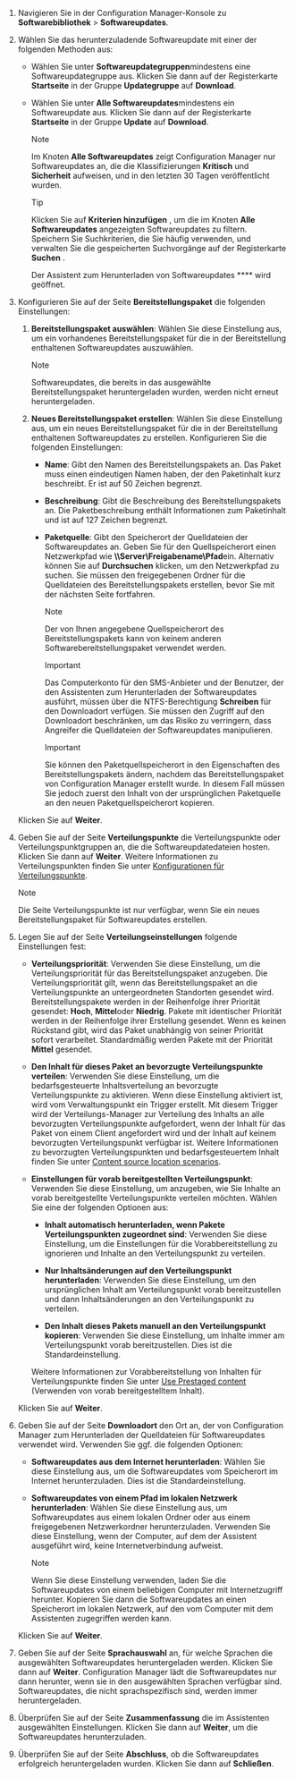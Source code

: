 1.  Navigieren Sie in der Configuration Manager-Konsole zu **Softwarebibliothek** > **Softwareupdates**.  

2.  Wählen Sie das herunterzuladende Softwareupdate mit einer der folgenden Methoden aus:  

    -   Wählen Sie unter **Softwareupdategruppen**mindestens eine Softwareupdategruppe aus. Klicken Sie dann auf der Registerkarte **Startseite** in der Gruppe **Updategruppe** auf **Download**.  

    -   Wählen Sie unter **Alle Softwareupdates**mindestens ein Softwareupdate aus. Klicken Sie dann auf der Registerkarte **Startseite** in der Gruppe **Update** auf **Download**.  

        > [!NOTE]  
        >  Im Knoten **Alle Softwareupdates** zeigt Configuration Manager nur Softwareupdates an, die die Klassifizierungen **Kritisch** und **Sicherheit** aufweisen, und in den letzten 30 Tagen veröffentlicht wurden.  

        > [!TIP]  
        >  Klicken Sie auf **Kriterien hinzufügen** , um die im Knoten **Alle Softwareupdates** angezeigten Softwareupdates zu filtern. Speichern Sie Suchkriterien, die Sie häufig verwenden, und verwalten Sie die gespeicherten Suchvorgänge auf der Registerkarte **Suchen** .  

         Der Assistent zum Herunterladen von Softwareupdates ****  wird geöffnet.  

3.  Konfigurieren Sie auf der Seite **Bereitstellungspaket** die folgenden Einstellungen:  

    1.  **Bereitstellungspaket auswählen**: Wählen Sie diese Einstellung aus, um ein vorhandenes Bereitstellungspaket für die in der Bereitstellung enthaltenen Softwareupdates auszuwählen.  

        > [!NOTE]  
        >  Softwareupdates, die bereits in das ausgewählte Bereitstellungspaket heruntergeladen wurden, werden nicht erneut heruntergeladen.  

    2.  **Neues Bereitstellungspaket erstellen**: Wählen Sie diese Einstellung aus, um ein neues Bereitstellungspaket für die in der Bereitstellung enthaltenen Softwareupdates zu erstellen. Konfigurieren Sie die folgenden Einstellungen:  

        -   **Name**: Gibt den Namen des Bereitstellungspakets an. Das Paket muss einen eindeutigen Namen haben, der den Paketinhalt kurz beschreibt.  Er ist auf 50 Zeichen begrenzt.  

        -   **Beschreibung**: Gibt die Beschreibung des Bereitstellungspakets an. Die Paketbeschreibung enthält Informationen zum Paketinhalt und ist auf 127 Zeichen begrenzt.  

        -   **Paketquelle**: Gibt den Speicherort der Quelldateien der Softwareupdates an. Geben Sie für den Quellspeicherort einen Netzwerkpfad wie **\\\Server\Freigabename\Pfad**ein. Alternativ können Sie auf **Durchsuchen** klicken, um den Netzwerkpfad zu suchen. Sie müssen den freigegebenen Ordner für die Quelldateien des Bereitstellungspakets erstellen, bevor Sie mit der nächsten Seite fortfahren.  

            > [!NOTE]  
            >  Der von Ihnen angegebene Quellspeicherort des Bereitstellungspakets kann von keinem anderen Softwarebereitstellungspaket verwendet werden.  

            > [!IMPORTANT]  
            >  Das Computerkonto für den SMS-Anbieter und der Benutzer, der den Assistenten zum Herunterladen der Softwareupdates ausführt, müssen über die NTFS-Berechtigung **Schreiben** für den Downloadort verfügen. Sie müssen den Zugriff auf den Downloadort beschränken, um das Risiko zu verringern, dass Angreifer die Quelldateien der Softwareupdates manipulieren.  

            > [!IMPORTANT]  
            >  Sie können den Paketquellspeicherort in den Eigenschaften des Bereitstellungspakets ändern, nachdem das Bereitstellungspaket von Configuration Manager erstellt wurde. In diesem Fall müssen Sie jedoch zuerst den Inhalt von der ursprünglichen Paketquelle an den neuen Paketquellspeicherort kopieren.  

     Klicken Sie auf **Weiter**.  

4.  Geben Sie auf der Seite **Verteilungspunkte** die Verteilungspunkte oder Verteilungspunktgruppen an, die die Softwareupdatedateien hosten. Klicken Sie dann auf **Weiter**. Weitere Informationen zu Verteilungspunkten finden Sie unter [Konfigurationen für Verteilungspunkte](../../core/servers/deploy/configure/install-and-configure-distribution-points.md#bkmk_configs).  

    > [!NOTE]  
    >  Die Seite Verteilungspunkte ist nur verfügbar, wenn Sie ein neues Bereitstellungspaket für Softwareupdates erstellen.  

6.  Legen Sie auf der Seite **Verteilungseinstellungen** folgende Einstellungen fest:  

    -   **Verteilungspriorität**: Verwenden Sie diese Einstellung, um die Verteilungspriorität für das Bereitstellungspaket anzugeben. Die Verteilungspriorität gilt, wenn das Bereitstellungspaket an die Verteilungspunkte an untergeordneten Standorten gesendet wird. Bereitstellungspakete werden in der Reihenfolge ihrer Priorität gesendet: **Hoch**, **Mittel**oder **Niedrig**. Pakete mit identischer Priorität werden in der Reihenfolge ihrer Erstellung gesendet. Wenn es keinen Rückstand gibt, wird das Paket unabhängig von seiner Priorität sofort verarbeitet. Standardmäßig werden Pakete mit der Priorität **Mittel** gesendet.  

    -   **Den Inhalt für dieses Paket an bevorzugte Verteilungspunkte verteilen**: Verwenden Sie diese Einstellung, um die bedarfsgesteuerte Inhaltsverteilung an bevorzugte Verteilungspunkte zu aktivieren. Wenn diese Einstellung aktiviert ist, wird vom Verwaltungspunkt ein Trigger erstellt. Mit diesem Trigger wird der Verteilungs-Manager zur Verteilung des Inhalts an alle bevorzugten Verteilungspunkte aufgefordert, wenn der Inhalt für das Paket von einem Client angefordert wird und der Inhalt auf keinem bevorzugten Verteilungspunkt verfügbar ist. Weitere Informationen zu bevorzugten Verteilungspunkten und bedarfsgesteuertem Inhalt finden Sie unter [Content source location scenarios](../../core/plan-design/hierarchy/content-source-location-scenarios.md).  

    -   **Einstellungen für vorab bereitgestellten Verteilungspunkt**: Verwenden Sie diese Einstellung, um anzugeben, wie Sie Inhalte an vorab bereitgestellte Verteilungspunkte verteilen möchten. Wählen Sie eine der folgenden Optionen aus:  

        -   **Inhalt automatisch herunterladen, wenn Pakete Verteilungspunkten zugeordnet sind**: Verwenden Sie diese Einstellung, um die Einstellungen für die Vorabbereitstellung zu ignorieren und Inhalte an den Verteilungspunkt zu verteilen.  

        -   **Nur Inhaltsänderungen auf den Verteilungspunkt herunterladen**: Verwenden Sie diese Einstellung, um den ursprünglichen Inhalt am Verteilungspunkt vorab bereitzustellen und dann Inhaltsänderungen an den Verteilungspunkt zu verteilen.  

        -   **Den Inhalt dieses Pakets manuell an den Verteilungspunkt kopieren**: Verwenden Sie diese Einstellung, um Inhalte immer am Verteilungspunkt vorab bereitzustellen. Dies ist die Standardeinstellung.  

         Weitere Informationen zur Vorabbereitstellung von Inhalten für Verteilungspunkte finden Sie unter [Use Prestaged content](../../core/servers/deploy/configure/deploy-and-manage-content.md#bkmk_prestage) (Verwenden von vorab bereitgestelltem Inhalt).  

     Klicken Sie auf **Weiter**.  

6.  Geben Sie auf der Seite **Downloadort** den Ort an, der von Configuration Manager zum Herunterladen der Quelldateien für Softwareupdates verwendet wird. Verwenden Sie ggf. die folgenden Optionen:  

    -   **Softwareupdates aus dem Internet herunterladen**: Wählen Sie diese Einstellung aus, um die Softwareupdates vom Speicherort im Internet herunterzuladen. Dies ist die Standardeinstellung.  

    -   **Softwareupdates von einem Pfad im lokalen Netzwerk herunterladen**: Wählen Sie diese Einstellung aus, um Softwareupdates aus einem lokalen Ordner oder aus einem freigegebenen Netzwerkordner herunterzuladen. Verwenden Sie diese Einstellung, wenn der Computer, auf dem der Assistent ausgeführt wird, keine Internetverbindung aufweist.  

        > [!NOTE]  
        >  Wenn Sie diese Einstellung verwenden, laden Sie die Softwareupdates von einem beliebigen Computer mit Internetzugriff herunter. Kopieren Sie dann die Softwareupdates an einen Speicherort im lokalen Netzwerk, auf den vom Computer mit dem Assistenten zugegriffen werden kann.  

     Klicken Sie auf **Weiter**.  

7.  Geben Sie auf der Seite **Sprachauswahl** an, für welche Sprachen die ausgewählten Softwareupdates heruntergeladen werden. Klicken Sie dann auf **Weiter**. Configuration Manager lädt die Softwareupdates nur dann herunter, wenn sie in den ausgewählten Sprachen verfügbar sind. Softwareupdates, die nicht sprachspezifisch sind, werden immer heruntergeladen.  

8. Überprüfen Sie auf der Seite **Zusammenfassung** die im Assistenten ausgewählten Einstellungen. Klicken Sie dann auf **Weiter**, um die Softwareupdates herunterzuladen.  

9. Überprüfen Sie auf der Seite **Abschluss**, ob die Softwareupdates erfolgreich heruntergeladen wurden. Klicken Sie dann auf **Schließen**.  
